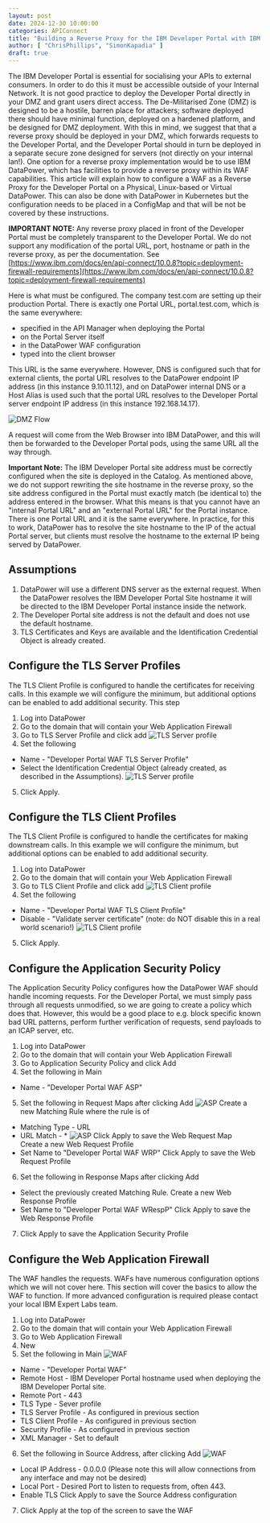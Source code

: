 ```yaml
---
layout: post
date: 2024-12-30 10:00:00
categories: APIConnect
title: "Building a Reverse Proxy for the IBM Developer Portal with IBM DataPower"
author: [ "ChrisPhillips", "SimonKapadia" ]
draft: true
---
```


The IBM Developer Portal is essential for socialising your APIs to external consumers. In order to do this it must be accessible outside of your Internal Network. It is not good practice to deploy the Developer Portal directly in your DMZ and grant users direct access. The De-Militarised Zone (DMZ) is designed to be a hostile, barren place for attackers; software deployed there should have minimal function, deployed on a hardened platform, and be designed for DMZ deployment. With this in mind, we suggest that that a reverse proxy should be deployed in your DMZ, which forwards requests to the Developer Portal, and the Developer Portal should in turn be deployed in a separate secure zone designed for servers (not directly on your internal lan!). One option for a reverse proxy implementation would be to use IBM DataPower, which has facilities to provide a reverse proxy within its WAF capabilities. This article will explain how to configure a WAF as a Reverse Proxy for the Developer Portal on a Physical, Linux-based or Virtual DataPower. This can also be done with DataPower in Kubernetes but the configuration needs to be placed in a ConfigMap and that will be not be covered by these instructions.

**IMPORTANT NOTE:** Any reverse proxy placed in front of the Developer Portal must be completely transparent to the Developer Portal. We do not support any modification of the portal URL, port, hostname or path in the reverse proxy, as per the documentation. See [https://www.ibm.com/docs/en/api-connect/10.0.8?topic=deployment-firewall-requirements](https://www.ibm.com/docs/en/api-connect/10.0.8?topic=deployment-firewall-requirements)

Here is what must be configured. The company test.com are setting up their production Portal. There is exactly one Portal URL, portal.test.com, which is the same everywhere:

- specified in the API Manager when deploying the Portal
- on the Portal Server itself
- in the DataPower WAF configuration
- typed into the client browser

This URL is the same everywhere.  However, DNS is configured such that for external clients, the portal URL resolves to the DataPower endpoint IP address (in this instance 9.10.11.12), and on DataPower internal DNS or a Host Alias is used such that the portal URL resolves to the Developer Portal server endpoint IP address (in this instance 192.168.14.17).

![DMZ Flow](/images/dmz-flow.png)

A request will come from the Web Browser into IBM DataPower, and this will then be forwarded to the Developer Portal pods, using the same URL all the way through. 

<!--more-->

**Important Note:** The IBM Developer Portal site address must be correctly configured when the site is deployed in the Catalog. As mentioned above, we do not support rewriting the site hostname in the reverse proxy, so the site address configured in the Portal must exactly match (be identical to) the address entered in the browser. What this means is that you cannot have an "internal Portal URL" and an "external Portal URL" for the Portal instance. There is one Portal URL and it is the same everywhere. In practice, for this to work, DataPower has to resolve the site hostname to the IP of the actual Portal server, but clients must resolve the hostname to the external IP being served by DataPower.

## Assumptions
1. DataPower will use a different DNS server as the external request. When the DataPower resolves the IBM Developer Portal Site hostname it will be directed to the IBM Developer Portal instance inside the network.
2. The Developer Portal site address is not the default and does not use the default hostname.
3. TLS Certificates and Keys are available and the Identification Credential Object is already created.

## Configure the TLS Server Profiles
The TLS Client Profile is configured to handle the certificates for receiving calls. In this example we will configure the minimum, but additional options can be enabled to add additional security. This step
1. Log into DataPower
2. Go to the  domain that will contain your Web Application Firewall
3. Go to TLS Server Profile and click add
![TLS Server profile](/images/TLS-1.png)
4. Set the following
  - Name - "Developer Portal WAF TLS Server Profile"
  - Select the Identification Credential Object (already created, as described in the Assumptions).
![TLS Server profile](/images/TLS-2.png)
5. Click Apply.

## Configure the TLS Client Profiles
The TLS Client Profile is configured to handle the certificates for making downstream calls. In this example we will configure the minimum, but additional options can be enabled to add additional security.
1. Log into DataPower
2. Go to the  domain that will contain your Web Application Firewall
3. Go to TLS Client Profile and click add
![TLS Client profile](/images/TLSC-1.png)
4. Set the following
  - Name - "Developer Portal WAF TLS Client Profile"
  - Disable - "Validate server certificate" (note: do NOT disable this in a real world scenario!)
![TLS Client profile](/images/TLSC-2.png)
5. Click Apply.

## Configure the Application Security Policy
The Application Security Policy configures how the DataPower WAF should handle incoming requests. For the Developer Portal, we must simply pass through all requests unmodified, so we are going to create a policy which does that. However, this would be a good place to e.g. block specific known bad URL patterns, perform further verification of requests, send payloads to an ICAP server, etc.
1. Log into DataPower
2. Go to the  domain that will contain your Web Application Firewall
3. Go to Application Security Policy and click Add
4. Set the following in Main
  - Name - "Developer Portal WAF ASP"
5. Set the following in Request Maps after clicking Add
![ASP](/images/asp-1.png)
  Create a new Matching Rule where the rule is of
  - Matching Type - URL
  - URL Match - *
![ASP](/images/asp-2.png)
  Click Apply to save the Web Request Map  
  Create a new Web Request Profile
  - Set Name to "Developer Portal WAF WRP"
  Click Apply to save the Web Request Profile  
6. Set the following in Response Maps after clicking Add
  - Select the previously created Matching Rule.
  Create a new Web Response Profile
  - Set Name to "Developer Portal WAF WRespP"
  Click Apply to save the Web Response Profile  
7. Click Apply to save the Application Security Profile

## Configure the Web Application Firewall
The WAF handles the requests. WAFs have numerous configuration options which we will not cover here. This section will cover the basics to allow the WAF to function. If more advanced configuration is required please contact your local IBM Expert Labs team.
1. Log into DataPower
2. Go to the  domain that will contain your Web Application Firewall
3. Go to Web Application Firewall
4. New
5. Set the following in Main
![WAF](/images/waf-1.png)
  - Name - "Developer Portal WAF"
  - Remote Host - IBM Developer Portal hostname used when deploying the IBM Developer Portal site.
  - Remote Port - 443
  - TLS Type - Sever profile
  - TLS Server Profile - As configured in previous section
  - TLS Client Profile - As configured in previous section
  - Security Profile - As configured in previous section
  - XML Manager  - Set to default
6. Set the following in Source Address, after clicking Add
![WAF](/images/waf-2.png)
  - Local IP Address - 0.0.0.0 (Please note this will allow connections from any interface and may not be desired)
  - Local Port - Desired Port to listen to requests from, often 443.
  - Enable TLS
  Click Apply to save the Source Address configuration
7. Click Apply at the top of the screen to save the WAF
